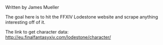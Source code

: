 Written by James Mueller

The goal here is to hit the FFXIV Lodestone website and scrape anything interesting off of it.

The link to get character data: http://eu.finalfantasyxiv.com/lodestone/character/